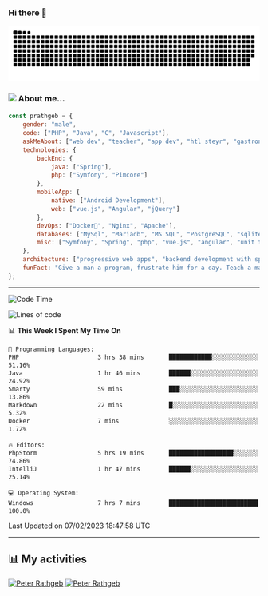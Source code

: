### Hi there 👋

<div align="center">
  <img  src="https://github.com/1999AZZAR/1999AZZAR/blob/main/resources/img/grid-snake.svg"
       alt="snake" />
</div>

### <img src="https://media.giphy.com/media/VgCDAzcKvsR6OM0uWg/giphy.gif" width="50"> About me...  

```javascript
const prathgeb = {
    gender: "male",
    code: ["PHP", "Java", "C", "Javascript"],
    askMeAbout: ["web dev", "teacher", "app dev", "htl steyr", "gastronaut"],
    technologies: {
        backEnd: {
            java: ["Spring"],
            php: ["Symfony", "Pimcore"]
        },
        mobileApp: {
            native: ["Android Development"],
            web: ["vue.js", "Angular", "jQuery"]
        },
        devOps: ["Docker🐳", "Nginx", "Apache"],
        databases: ["MySql", "Mariadb", "MS SQL", "PostgreSQL", "sqlite"],
        misc: ["Symfony", "Spring", "php", "vue.js", "angular", "unit testing", "ci/cd using github actions"]
    },
    architecture: ["progressive web apps", "backend development with spring", "backend development with symfony"],
    funFact: "Give a man a program, frustrate him for a day. Teach a man to program, frustrate him for a lifetime."
};
```

---
<!--START_SECTION:waka-->
![Code Time](http://img.shields.io/badge/Code%20Time-57%20hrs%2042%20mins-blue)

![Lines of code](https://img.shields.io/badge/From%20Hello%20World%20I%27ve%20Written-239%20Thousand%20lines%20of%20code-blue)

📊 **This Week I Spent My Time On** 

```text
💬 Programming Languages: 
PHP                      3 hrs 38 mins       ████████████░░░░░░░░░░░░░   51.16% 
Java                     1 hr 46 mins        ██████░░░░░░░░░░░░░░░░░░░   24.92% 
Smarty                   59 mins             ███░░░░░░░░░░░░░░░░░░░░░░   13.86% 
Markdown                 22 mins             █░░░░░░░░░░░░░░░░░░░░░░░░   5.32% 
Docker                   7 mins              ░░░░░░░░░░░░░░░░░░░░░░░░░   1.72%

🔥 Editors: 
PhpStorm                 5 hrs 19 mins       ██████████████████░░░░░░░   74.86% 
IntelliJ                 1 hr 47 mins        ██████░░░░░░░░░░░░░░░░░░░   25.14%

💻 Operating System: 
Windows                  7 hrs 7 mins        █████████████████████████   100.0%

```


 Last Updated on 07/02/2023 18:47:58 UTC
<!--END_SECTION:waka-->

---
  ## 📊 My activities
  <a href="https://github.com/prathgeb">
    <img width=450 height=170 align="center" alt="Peter Rathgeb" src="https://github-readme-stats.vercel.app/api?username=prathgeb&include_all_commits=true&count_private=true&theme=midnight-purple&show_icons=true&bg_color=0D1117&hide_border=true" />
  </a>
  <a href="https://github.com/prathgeb">
    <img align="center" alt="Peter Rathgeb" src="https://github-readme-stats.vercel.app/api/top-langs/?username=prathgeb&include_all_commits=true&count_private=true&theme=midnight-purple&show_icons=true&layout=compact&bg_color=0D1117&hide_border=true" />
  </a>
